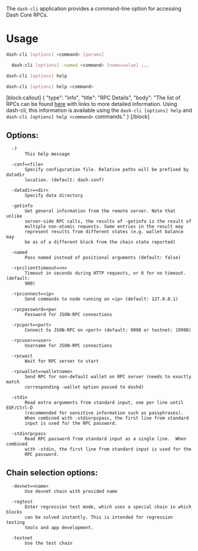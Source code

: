 The `dash-cli` application provides a command-line option for accessing Dash Core RPCs.

# Usage

```bash Send command
dash-cli [options] <command> [params]
```
```bash Send command (with named arguments)
  dash-cli [options] -named <command> [name=value] ... 
```
```bash List commands
dash-cli [options] help
```
```bash Get help for command
dash-cli [options] help <command>
```
[block:callout]
{
  "type": "info",
  "title": "RPC Details",
  "body": "The list of RPCs can be found [here](core-api-ref-remote-procedure-call-quick-reference) with links to more detailed information. Using dash-cli, this information is available using the `dash-cli [options] help` and `dash-cli [options] help <command>` commands."
}
[/block]
## Options:

```text
  -?
       This help message

  -conf=<file>
       Specify configuration file. Relative paths will be prefixed by datadir
       location. (default: dash.conf)

  -datadir=<dir>
       Specify data directory

  -getinfo
       Get general information from the remote server. Note that unlike
       server-side RPC calls, the results of -getinfo is the result of
       multiple non-atomic requests. Some entries in the result may
       represent results from different states (e.g. wallet balance may
       be as of a different block from the chain state reported)

  -named
       Pass named instead of positional arguments (default: false)

  -rpcclienttimeout=<n>
       Timeout in seconds during HTTP requests, or 0 for no timeout. (default:
       900)

  -rpcconnect=<ip>
       Send commands to node running on <ip> (default: 127.0.0.1)

  -rpcpassword=<pw>
       Password for JSON-RPC connections

  -rpcport=<port>
       Connect to JSON-RPC on <port> (default: 9998 or testnet: 19998)

  -rpcuser=<user>
       Username for JSON-RPC connections

  -rpcwait
       Wait for RPC server to start

  -rpcwallet=<walletname>
       Send RPC for non-default wallet on RPC server (needs to exactly match
       corresponding -wallet option passed to dashd)

  -stdin
       Read extra arguments from standard input, one per line until EOF/Ctrl-D
       (recommended for sensitive information such as passphrases). 
       When combined with -stdinrpcpass, the first line from standard
       input is used for the RPC password.

  -stdinrpcpass
       Read RPC password from standard input as a single line.  When combined
       with -stdin, the first line from standard input is used for the
       RPC password.
```

## Chain selection options:

```text
  -devnet=<name>
       Use devnet chain with provided name

  -regtest
       Enter regression test mode, which uses a special chain in which blocks
       can be solved instantly. This is intended for regression testing
       tools and app development.

  -testnet
       Use the test chain
```